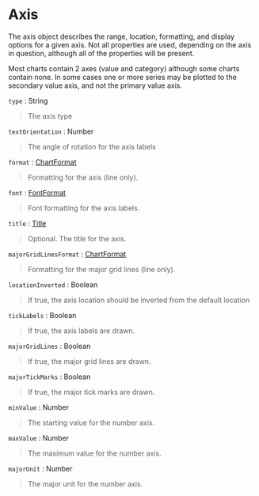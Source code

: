 # Axis

The axis object describes the range, location, formatting, and display options for a given axis. Not all properties are used, depending on the axis in question, although all of the properties will be present. 

Most charts contain 2 axes (value and category) although some charts contain none. In some cases one or more series may be plotted to the secondary value axis, and not the primary value axis.

`type` : String
> The axis type

`textOrientation` : Number
> The angle of rotation for the axis labels

`format` : [ChartFormat](chart-format.md)
> Formatting for the axis (line only).

`font` : [FontFormat](font-format.md)
> Font formatting for the axis labels.

`title` : [Title](title.md)
> Optional. The title for the axis.

`majorGridLinesFormat` : [ChartFormat](chart-format.md)
> Formatting for the major grid lines (line only).

`locationInverted` : Boolean
> If true, the axis location should be inverted from the default location

`tickLabels` : Boolean
> If true, the axis labels are drawn.

`majorGridLines` : Boolean
> If true, the major grid lines are drawn.

`majorTickMarks` : Boolean
> If true, the major tick marks are drawn.

`minValue` : Number
> The starting value for the number axis.

`maxValue` : Number
> The maximum value for the number axis.

`majorUnit` : Number
> The major unit for the number axis.




